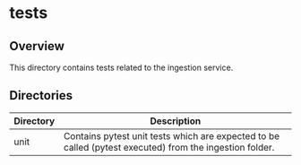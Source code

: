 # tests

## Overview
This directory contains tests related to the ingestion service.

## Directories
|Directory|Description|
|---|---|
|unit|Contains pytest unit tests which are expected to be called (pytest executed) from the ingestion folder.|